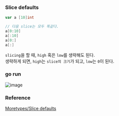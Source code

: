 ### Slice defaults
```go
var a [10]int

// 다음 slice는 모두 똑같다.
a[0:10]
a[:10]
a[0:]
a[:]
```
`slicing`을 할 때, `high` 혹은 `low`를 생략해도 된다.<br>
생략하게 되면, `high`는 `slice의 크기`가 되고, `low`는 `0`이 된다.<br>

### go run
![image](https://github.com/user-attachments/assets/4db7c0cc-f988-4ebf-afcc-7995b2213433)


### Reference
[Moretypes/Slice defaults](https://go.dev/tour/moretypes/10)<br>
